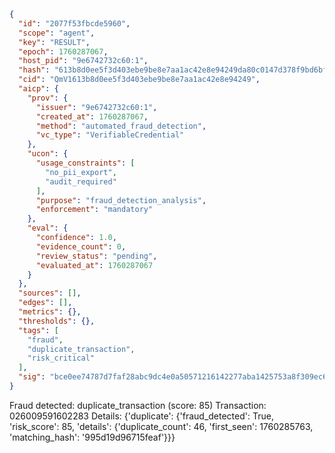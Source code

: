 ```json
{
  "id": "2077f53fbcde5960",
  "scope": "agent",
  "key": "RESULT",
  "epoch": 1760287067,
  "host_pid": "9e6742732c60:1",
  "hash": "613b8d0ee5f3d403ebe9be8e7aa1ac42e8e94249da80c0147d378f9bd6bf79d8",
  "cid": "QmV1613b8d0ee5f3d403ebe9be8e7aa1ac42e8e94249",
  "aicp": {
    "prov": {
      "issuer": "9e6742732c60:1",
      "created_at": 1760287067,
      "method": "automated_fraud_detection",
      "vc_type": "VerifiableCredential"
    },
    "ucon": {
      "usage_constraints": [
        "no_pii_export",
        "audit_required"
      ],
      "purpose": "fraud_detection_analysis",
      "enforcement": "mandatory"
    },
    "eval": {
      "confidence": 1.0,
      "evidence_count": 0,
      "review_status": "pending",
      "evaluated_at": 1760287067
    }
  },
  "sources": [],
  "edges": [],
  "metrics": {},
  "thresholds": {},
  "tags": [
    "fraud",
    "duplicate_transaction",
    "risk_critical"
  ],
  "sig": "bce0ee74787d7faf28abc9dc4e0a50571216142277aba1425753a8f309ec6f21"
}
```

Fraud detected: duplicate_transaction (score: 85)
Transaction: 026009591602283
Details: {'duplicate': {'fraud_detected': True, 'risk_score': 85, 'details': {'duplicate_count': 46, 'first_seen': 1760285763, 'matching_hash': '995d19d96715feaf'}}}